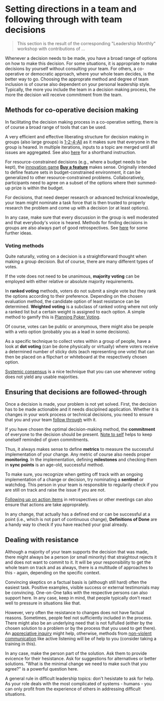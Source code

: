 # Setting directions in a team and following through with team decisions

 > This section is the result of the corresponding "Leadership Monthly" workshop with contributions of ...

Whenever a decision needs to be made, you have a broad range of options on how to make this decision. For some situations, it is appropriate to make decisions by yourself without consulting your team. For others, a co-operative or democratic approach, where your whole team decides, is the better way to go. Choosing the approprate method and degree of team inclusion is of course also dependent on your personal leadership style. Typically, the more you include the team in a decision making process, the more the decision will receive commitment from the team.

## Methods for co-operative decision making
In facilitating the decision making process in a co-operative setting, there is of course a broad range of tools that can be used.

A very efficient and effective liberating structure for decision making in groups (also large groups) is [1-2-4-All](https://www.liberatingstructures.com/1-1-2-4-all/) as it makes sure that everyone in the group is heared. In multiple iterations, inputs to a topic are merged until all issues are aggregated. See also [here](https://www.funretrospectives.com/1-2-4-all/) for a shorthand instruction.

For resource-constrained decisions (e.g., where a budget needs to be kept), the [innovation game](../books/hohmann2006innovationgames.md) [**Buy a feature**](https://www.uxforthemasses.com/buy-the-feature/) makes sense. Originally intended to define feature sets in budget-constrained environment, it can be generalized to other resource-constrained problems. Collaboratively, participants need to agree on a subset of the options where their summed-up prize is within the budget.

For decisions, that need deeper research or advanced technical knowledge, your team might nominate a task force that is then trusted to properly research the problem and come up with a decision (or at least options). 

In any case, make sure that every discussion in the group is well moderated and that everybody's voice is heared. Methods for finding decisions in groups are also always part of good retrospectives. See [here](https://retromat.org/en/?id=11-12-13-21-24-29-38-39-48-49-61-63-72-73-88-96-99-100-103-117-124-125) for some further ideas.


### Voting methods
Quite naturally, voting on a decision is a straightforward thought when making a group decision. But of course, there are many different types of votes.

If the vote does not need to be unanimous, **majority voting** can be employed with either relative or absolute majority requirements.

In **ranked voting** methods, voters do not submit a single vote but they rank the options according to their preference. Depending on the chosen evaluation method, the candidate option of least resistance can be determined. **Weighted voting** is a subclass of ranked voting where not only a ranked list but a certain weight is assigned to each option. A simple method to gamify this is [Planning Poker Voting](https://retromat.org/en/?id=99).

Of course, votes can be public or anonymous, there might also be people with a veto option (probably you as a lead in some decisions).

As a specific technique to collect votes within a group of people, have a look at **dot voting** (can be done physically or virtually) where voters receive a determined number of sticky dots (each representing one vote) that can then be placed on a flipchart or whiteboard at the respectively chosen option.

[Systemic consensus](https://retromat.org/en/?id=103) is a nice technique that you can use whenever voting does not yield any usable majorities.


## Ensuring that decisions are followed-through
Once a decision is made, your problem is not yet solved. First, the decision has to be made actionable and it needs disciplined application. Whether it is changes in your work process or technical decisions, you need to ensure that you and your team [follow through](https://retromat.org/en/?id=117) with it.

If you have chosen the optimal decision-making method, the **commitment** of everyone to the decision should be present. 
[Note to self](https://www.funretrospectives.com/note-to-self/) helps to keep onelself reminded of given commitments.

Thus, it always makes sense to define **metrics** to measure the successful implementation of your change. Any metric of course also needs proper **monitoring**. In the implementation, defining **milestones** and checking them in **sync points** is an age-old, successful method. 

To make sure, you recognize when getting off track with an ongoing implementation of a change or decision, try nominating a **sentinel** or watchdog. This person in your team is responsible to regularily check if you are still on track and raise the issue if you are not.

[Following up on action items](https://www.funretrospectives.com/following-up-on-action-items/) in retrospectives or other meetings can also ensure that actions are take approprately. 

In any change, that actually has a defined end or can be successful at a point (i.e., which is not part of continuous change), **Definitions of Done** are a handy way to check if you have reached your goal already.

## Dealing with resistance
Although a majority of your team supports the decision that was made, there might always be a person (or small minority) that straightout rejects it and does not want to commit to it. It will be your responsibility to get the whole team on track and as always, there is a multitude of approaches to this - again, depending on the specific context.

Convincing skeptics on a factual basis is (although still hard) often the easiest task. Positive examples, visible success or external testimonials may be convincing. One-on-One talks with the respective persons can also support here. In any case, keep in mind, that people typically don't react well to pressure in situations like that. 


However, very often the resistance to changes does not have factual reasons. Sometimes, people feel not sufficiently included in the process. There might also be an underlying need that is not fulfulled (either by the chosen solution to a problem or by the process that you used to get there). An [appreciative inquiry](https://retromat.org/en/?id=65) might help, otherwise, methods from [non-violent communication](https://positivepsychology.com/non-violent-communication/) like active listening will be of help to you (consider taking a training in this).

In any case, make the person part of the solution. Ask them to provide evicence for their hesistance. Ask for suggestions for alternatives or better solutions. "What is the minimal change we need to make such that you agree?" is a powerful question here. 

A general rule in difficult leadership topics: don't hesistate to ask for help. As your role deals with the most complicated of systems - humans - you can only profit from the experience of others in addressing difficult situations.